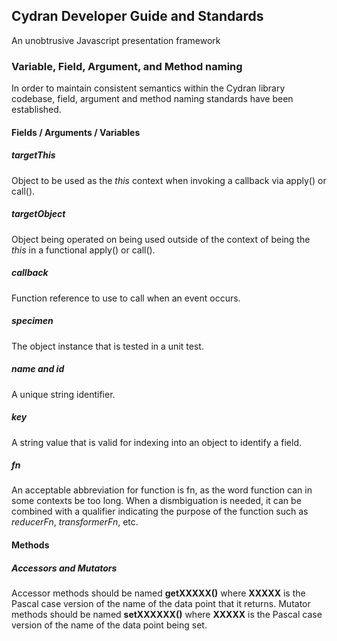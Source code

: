 ## Cydran Developer Guide and Standards

An unobtrusive Javascript presentation framework

### Variable, Field, Argument, and Method naming

In order to maintain consistent semantics within the Cydran library codebase, field, argument and method naming standards have been established.

#### Fields / Arguments / Variables

##### targetThis

Object to be used as the *this* context when invoking a callback via apply() or call().

##### targetObject

Object being operated on being used outside of the context of being the *this* in a functional apply() or call().

##### callback

Function reference to use to call when an event occurs.

##### specimen

The object instance that is tested in a unit test.

##### name and id

A unique string identifier.

##### key

A string value that is valid for indexing into an object to identify a field.

##### fn

An acceptable abbreviation for function is fn, as the word function can in some contexts be too long. When a dismbiguation is needed, it can be combined with a qualifier indicating the purpose of the function such as *reducerFn*, *transformerFn*, etc.

#### Methods

##### Accessors and Mutators

Accessor methods should be named **getXXXXX()** where **XXXXX** is the Pascal case version of the name of the data point that it returns.  Mutator methods should be named **setXXXXXX()** where **XXXXX** is the Pascal case version of the name of the data point being set.